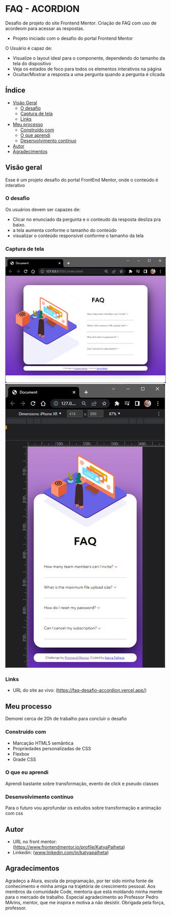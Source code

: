 # FAQ - ACORDION
 Desafio de projeto do site Frontend Mentor. Criação de FAQ com uso de acordeom para acessar as respostas.

- Projeto iniciado com o desafio do portal Frontend Mentor

O Usuário é capaz de:
- Visualize o layout ideal para o componente, dependendo do tamanho da tela do dispositivo
- Veja os estados de foco para todos os elementos interativos na página
- Ocultar/Mostrar a resposta a uma pergunta quando a pergunta é clicada


## Índice

- [Visão Geral](#visão-geral)
  - [O desafio](#the-challenge)
  - [Captura de tela](#captura-de-tela)
  - [Links](#links)
- [Meu processo](#meu-processo)
  - [Construído com](#construído-com)
  - [O que aprendi](#o-que-aprendi)
  - [Desenvolvimento contínuo](#desenvolvimento-contínuo)
- [Autor](#autor)
- [Agradecimentos](#agradecimentos)

## Visão geral

Esse é um projeto desafio do portal FrontEnd Mentor, onde o conteúdo é interativo

### O desafio

Os usuários devem ser capazes de:

- Clicar no enunciado da pergunta e o conteudo da resposta desliza pra baixo.
- a tela aumenta conforme o tamanho do conteúdo
- visualizar o conteúdo responsivel conforme o tamanho da tela

### Captura de tela

![exemplo 1](/assets/images/exemplo%201.png)
![exemplo 2](/assets/images/exemplo%202.png)

### Links

- URL do site ao vivo: (<https://faq-desafio-accordion.vercel.app/>)

## Meu processo

Demorei cerca de 20h de trabalho para concluir o desafio

### Construído com

- Marcação HTML5 semântica
- Propriedades personalizadas de CSS
- Flexbox
- Grade CSS

### O que eu aprendi

Aprendi bastante sobre transformação, evento de click e pseudo classes

### Desenvolvimento contínuo

Para o futuro vou aprofundar os estudos sobre transformação e animação com css

## Autor

- URL no front mentor: (<https://www.frontendmentor.io/profile/KatyaPalheta>)
- Linkedin: (www.linkedin.com/in/katyapalheta)

## Agradecimentos

Agradeço a Alura, escola de programação, por ter sido minha fonte de conhecimento e minha amiga na trajetória de crescimento pessoal. Aos membros da comunidade Code, mentoria que está moldando minha mente para o mercado de trabalho. Especial agradecimento ao Professor Pedro MArins, mentor, que me inspira e motiva a não desistir. Obrigada pela força, professor.
